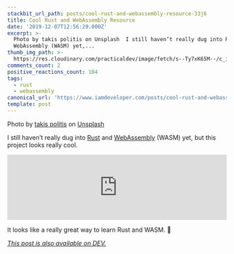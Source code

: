 ```yaml
---
stackbit_url_path: posts/cool-rust-and-webassembly-resource-33j6
title: Cool Rust and WebAssembly Resource
date: '2019-12-07T12:56:29.000Z'
excerpt: >-
  Photo by takis politis on Unsplash  I still haven’t really dug into Rust and
  WebAssembly (WASM) yet,...
thumb_img_path: >-
  https://res.cloudinary.com/practicaldev/image/fetch/s--Ty7xK65M--/c_imagga_scale,f_auto,fl_progressive,h_420,q_auto,w_1000/https://thepracticaldev.s3.amazonaws.com/i/rawwnuemdznz7320zmkp.jpg
comments_count: 2
positive_reactions_count: 104
tags:
  - rust
  - webassembly
canonical_url: 'https://www.iamdeveloper.com/posts/cool-rust-and-webassembly-resource-33j6/'
template: post
---
```



Photo by [takis politis](https://unsplash.com/@citylop?utm_source=unsplash&utm_medium=referral&utm_content=creditCopyText) on [Unsplash](https://unsplash.com/?utm_source=unsplash&utm_medium=referral&utm_content=creditCopyText)

I still haven’t really dug into [Rust](https://www.rust-lang.org) and [WebAssembly](https://webassembly.org) (WASM) yet, but this project looks really cool.


<iframe class="liquidTag" src="https://dev.to/embed/twitter?args=1202898165420249089" style="border: 0; width: 100%;"></iframe>


It looks like a really great way to learn Rust and WASM. 👏

*[This post is also available on DEV.](https://dev.to/nickytonline/cool-rust-and-webassembly-resource-33j6)*


<script>
const parent = document.getElementsByTagName('head')[0];
const script = document.createElement('script');
script.type = 'text/javascript';
script.src = 'https://cdnjs.cloudflare.com/ajax/libs/iframe-resizer/4.1.1/iframeResizer.min.js';
script.charset = 'utf-8';
script.onload = function() {
    window.iFrameResize({}, '.liquidTag');
};
parent.appendChild(script);
</script>    
